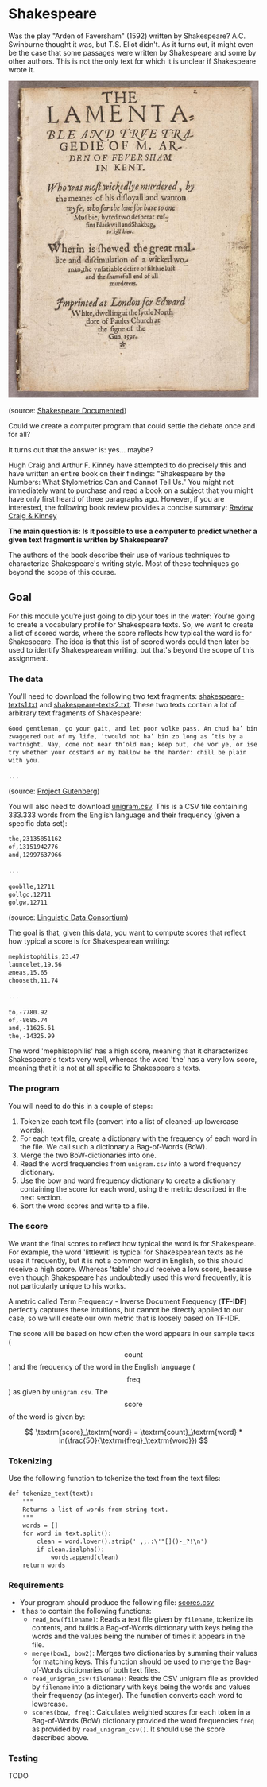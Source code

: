 # Shakespeare

Was the play "Arden of Faversham" (1592) written by Shakespeare? A.C. Swinburne thought it was, but T.S. Eliot didn't. As it turns out, it might even be the case that some passages were written by Shakespeare and some by other authors. This is not the only text for which it is unclear if Shakespeare wrote it.

![](arden.jpg)

(source: [Shakespeare Documented](https://shakespearedocumented.folger.edu/resource/document/arden-faversham-first-edition))

Could we create a computer program that could settle the debate once and for all?

It turns out that the answer is: yes... maybe?

Hugh Craig and Arthur F. Kinney have attempted to do precisely this and have written an entire book on their findings: "Shakespeare by the Numbers: What Stylometrics Can and Cannot Tell Us." You might not immediately want to purchase and read a book on a subject that you might have only first heard of three paragraphs ago. However, if you are interested, the following book review provides a concise summary: [Review Craig & Kinney](https://shakespeareoxfordfellowship.org/shakespeare-by-the-numbers-what-stylometrics-can-and-cannot-tell-us/)

**The main question is: Is it possible to use a computer to predict whether a given text fragment is written by Shakespeare?**

The authors of the book describe their use of various techniques to characterize Shakespeare's writing style. Most of these techniques go beyond the scope of this course.

## Goal

For this module you're just going to dip your toes in the water: You're going to create a vocabulary profile for Shakespeare texts. So, we want to create a list of scored words, where the score reflects how typical the word is for Shakespeare. The idea is that this list of scored words could then later be used to identify Shakespearean writing, but that's beyond the scope of this assignment.

### The data

You'll need to download the following two text fragments: [shakespeare-texts1.txt](shakespeare-texts1.txt) and [shakespeare-texts2.txt](shakespeare-texts2.txt). These two texts contain a lot of arbitrary text fragments of Shakespeare:

    Good gentleman, go your gait, and let poor volke pass. An chud ha’ bin zwaggered out of my life, ’twould not ha’ bin zo long as ’tis by a vortnight. Nay, come not near th’old man; keep out, che vor ye, or ise try whether your costard or my ballow be the harder: chill be plain with you.

    ...

(source: [Project Gutenberg](hhttps://www.gutenberg.org/))

You will also need to download [unigram.csv](unigram.csv). This is a CSV file containing 333.333 words from the English language and their frequency (given a specific data set):

    the,23135851162
    of,13151942776
    and,12997637966

    ...

    gooblle,12711
    gollgo,12711
    golgw,12711

(source: [Linguistic Data Consortium](https://www.kaggle.com/datasets/rtatman/english-word-frequency?resource=download))

The goal is that, given this data, you want to compute scores that reflect how typical a score is for Shakespearean writing:

    mephistophilis,23.47
    launcelet,19.56
    æneas,15.65
    chooseth,11.74

    ...

    to,-7780.92
    of,-8685.74
    and,-11625.61
    the,-14325.99

The word 'mephistophilis' has a high score, meaning that it characterizes Shakespeare's texts very well, whereas the word 'the' has a very low score, meaning that it is not at all specific to Shakespeare's texts.

### The program

You will need to do this in a couple of steps:

1. Tokenize each text file (convert into a list of cleaned-up lowercase words).
2. For each text file, create a dictionary with the frequency of each word in the file. We call such a dictionary a Bag-of-Words (BoW).
3. Merge the two BoW-dictionaries into one.
4. Read the word frequencies from `unigram.csv` into a word frequency dictionary.
5. Use the bow and word frequency dictionary to create a dictionary containing the score for each word, using the metric described in the next section.
6. Sort the word scores and write to a file.

### The score

We want the final scores to reflect how typical the word is for Shakespeare. For example, the word 'littlewit' is typical for Shakespearean texts as he uses it frequently, but it is not a common word in English, so this should receive a high score. Whereas 'table' should receive a low score, because even though Shakespeare has undoubtedly used this word frequently, it is not particularly unique to his works.

A metric called Term Frequency - Inverse Document Frequency (**TF-IDF**) perfectly captures these intuitions, but cannot be directly applied to our case, so we will create our own metric that is loosely based on TF-IDF.

The score will be based on how often the word appears in our sample texts ($$\textrm{count}$$) and the frequency of the word in the English language ($$\textrm{freq}$$) as given by `unigram.csv`. The $$\textrm{score}$$ of the word is given by:

$$
\textrm{score}_\textrm{word} = \textrm{count}_\textrm{word} * ln(\frac{50}{\textrm{freq}_\textrm{word}})
$$

### Tokenizing

Use the following function to tokenize the text from the text files:

    def tokenize_text(text):
        """
        Returns a list of words from string text.
        """
        words = []
        for word in text.split():
            clean = word.lower().strip(' ,;.:\'"[]()-_?!\n')
            if clean.isalpha():
                words.append(clean)
        return words

### Requirements

* Your program should produce the following file: [scores.csv](scores.csv)
* It has to contain the following functions:
    * `read_bow(filename)`: Reads a text file given by `filename`, tokenize its contents, and builds a Bag-of-Words dictionary with keys being the words and the values being the number of times it appears in the file.
    * `merge(bow1, bow2)`: Merges two dictionaries by summing their values for matching keys. This function should be used to merge the Bag-of-Words dictionaries of both text files.
    * `read_unigram_csv(filename)`: Reads the CSV unigram file as provided by `filename` into a dictionary with keys being the words and values their frequency (as integer). The function converts each word to lowercase.
    * `scores(bow, freq)`: Calculates weighted scores for each token in a Bag-of-Words (BoW) dictionary provided the word frequencies `freq` as provided by `read_unigram_csv()`. It should use the score described above.

### Testing

TODO
